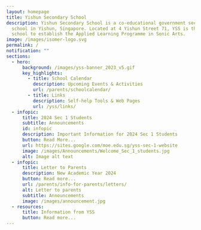 ```yaml
---
layout: homepage
title: Yishun Secondary School
description: Yishun Secondary School is a co-educational government secondary
  school in Yishun, Singapore. Located at 4 Yishun Street 71, YSS is the first
  school to establish the Applied Learning Programme in Sonic Arts.
image: /images/isomer-logo.svg
permalink: /
notification: ""
sections:
  - hero:
      background: /images/yss-banner_2023_v5.gif
      key_highlights:
        - title: School Calendar
          description: Upcoming Events & Activities
          url: /parents/schoolcalendar/
        - title: Links
          description: Self-help Tools & Web Pages
          url: /yss/links/
  - infopic:
      title: 2024 Sec 1 Students
      subtitle: Announcements
      id: infopic
      description: Important Information for 2024 Sec 1 Students
      button: Read More...
      url: https://sites.google.com/moe.edu.sg/yss-sec-1-website
      image: /images/Announcements/Welcome_Sec_1_students.jpg
      alt: Image alt text
  - infopic:
      title: Letter to Parents
      description: New Academic Year 2024
      button: Read more...
      url: /parents/info-for-parents/letters/
      alt: Letter to parents
      subtitle: Announcements
      image: /images/announcement.jpg
  - resources:
      title: Information from YSS
      button: Read more...
---
```

